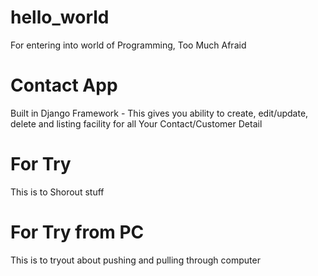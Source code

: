 # hello_world
For entering into world of Programming, Too Much Afraid

# Contact App
Built in Django Framework - This gives you ability to create, edit/update, delete and listing facility for all Your Contact/Customer Detail

# For Try
This is to Shorout stuff

# For Try from PC
This is to tryout about pushing and pulling through computer
